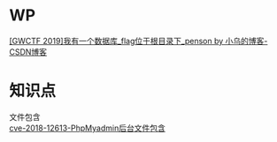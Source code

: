 # WP
[[GWCTF 2019]我有一个数据库_flag位于根目录下_penson by 小乌的博客-CSDN博客](https://blog.csdn.net/SopRomeo/article/details/105536972)
# 知识点
文件包含<br />[cve-2018-12613-PhpMyadmin后台文件包含](https://www.jianshu.com/p/fb9c2ae16d09)

